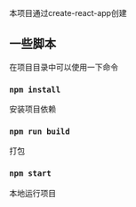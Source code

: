 本项目通过create-react-app创建

## 一些脚本

在项目目录中可以使用一下命令

### `npm install`

安装项目依赖

### `npm run build`

打包

### `npm start`

本地运行项目
